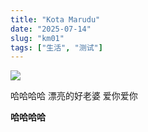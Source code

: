 ```yaml
---
title: "Kota Marudu"
date: "2025-07-14"
slug: "km01"
tags: ["生活", "测试"]
---
```

![](https://prod-files-secure.s3.us-west-2.amazonaws.com/112d0858-5090-4d34-a606-b75eb8d65fd2/c7b45876-473c-4fb6-85d3-cb84a84bfc51/1000201235.jpg?X-Amz-Algorithm=AWS4-HMAC-SHA256&X-Amz-Content-Sha256=UNSIGNED-PAYLOAD&X-Amz-Credential=ASIAZI2LB466QL7MONE6%2F20250724%2Fus-west-2%2Fs3%2Faws4_request&X-Amz-Date=20250724T111011Z&X-Amz-Expires=3600&X-Amz-Security-Token=IQoJb3JpZ2luX2VjEAMaCXVzLXdlc3QtMiJHMEUCIQD2lCEzKC4v5FTpNw12D%2FAPp%2F8TKRJ0kIandjHVsi2zHQIgZFSvS%2BKlVBZaYSR8ULn54CKq3y%2FRoxsfr%2F60XApSg9Iq%2FwMILBAAGgw2Mzc0MjMxODM4MDUiDDwuLAFFhM7JhutjSSrcA7pGNorDye7l5g98NsCG%2BbCD%2BfiK9r3PmU4VM9pJGscYWX0EL3yDLLDPrK4U0dBh1kDiNUzbwnQ%2Fd9wWKdRl6ohjl3DctitOZXQHmnNPQvTb5U%2BVDWPkFtHNYpVud6WKI7%2FzXXPj5Omr7N32WOB5aVvd49Hv5V48QrlXSE2ssCdPyobnoTtYhnPks9WC0GThL%2BwG4K26ZH86zVsSAy737ny%2Fcin5usB482SKya65H5rQqxgIi3A7yU179fuzJcFYxR3JDEvLrCp9s%2BdpRL7Jbf44OS3fL1BWr3zEFlXdFaf95fdKutxgGYOqhVyVjztfl%2FoJId0zPhPgT%2BjLekxFPwx5jRSElbH9lKnD9TgOYwsdV97eEmL1xike9P%2Bl%2BwltdoLSSg4SszjqFZZScrwoBuREkqNd9Y1eozGN0ElEDm2k884SxLpr5MmuygKaiWYBYlg4TgSHFdepUGwrVMePzd8FTCBZk8Qs86efqFUITbADg0V7Ew9WBvvD9LwvNsoHfI5MknO7br0JHcsi4kFD5qsPeCFxIhJ7sJFVNkm8MEOi1oL%2FOFqHF12d7qQwN3Nal%2FGN7gIxoe3fXOfNtE%2B1xoZWA4pbYlfiXXU1kx2p4v9OP7E5l9Tu0nL8aywSMI6biMQGOqUB1320kQPMWcyXzVXHZuEWv1xUuPA8nY4fafJ9xQA%2B7W4x7Yy2WJRJBTV591vox6i28104AXqfrUhe0ukdbcECwoAg23tVhoyupk9Akrp8CE0cAxTRYW1Bby%2B%2BE8b1If8%2BXWfY027E5ZwdjXZGaobILnk1A1RT9a9PJREmU9hTWMtHTfnYNcjXnXTQCJFIyigOkl1DOxiiFZI5tgIHBPZCkmykTX9f&X-Amz-Signature=f0ef749d42337a437b69b169d572d509b9e17a372a74c54ebf296208186ce331&X-Amz-SignedHeaders=host&x-amz-checksum-mode=ENABLED&x-id=GetObject)


哈哈哈哈  漂亮的好老婆  爱你爱你


**哈哈哈哈**

